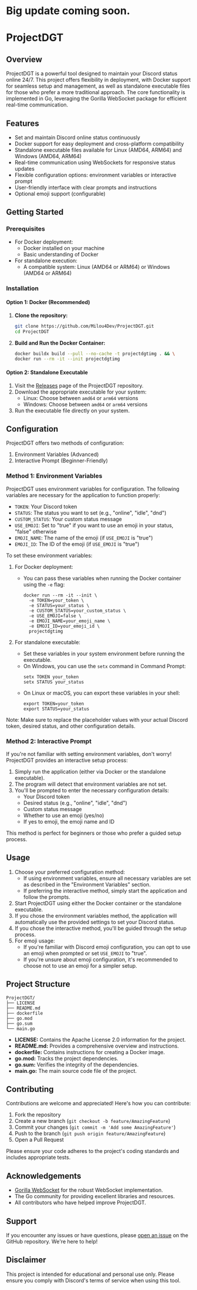 # Big update coming soon.

# ProjectDGT

## Overview

ProjectDGT is a powerful tool designed to maintain your Discord status online 24/7. This project offers flexibility in deployment, with Docker support for seamless setup and management, as well as standalone executable files for those who prefer a more traditional approach. The core functionality is implemented in Go, leveraging the Gorilla WebSocket package for efficient real-time communication.

## Features

- Set and maintain Discord online status continuously
- Docker support for easy deployment and cross-platform compatibility
- Standalone executable files available for Linux (AMD64, ARM64) and Windows (AMD64, ARM64)
- Real-time communication using WebSockets for responsive status updates
- Flexible configuration options: environment variables or interactive prompt
- User-friendly interface with clear prompts and instructions
- Optional emoji support (configurable)

## Getting Started

### Prerequisites

- For Docker deployment:
  - Docker installed on your machine
  - Basic understanding of Docker
- For standalone execution:
  - A compatible system: Linux (AMD64 or ARM64) or Windows (AMD64 or ARM64)

### Installation

#### Option 1: Docker (Recommended)

1. **Clone the repository:**
   ```sh
   git clone https://github.com/Milou4Dev/ProjectDGT.git
   cd ProjectDGT
   ```

2. **Build and Run the Docker Container:**
   ```sh
   docker buildx build --pull --no-cache -t projectdgtimg . && \
   docker run --rm -it --init projectdgtimg
   ```

#### Option 2: Standalone Executable

1. Visit the [Releases](https://github.com/Milou4Dev/ProjectDGT/releases) page of the ProjectDGT repository.
2. Download the appropriate executable for your system:
   - Linux: Choose between `amd64` or `arm64` versions
   - Windows: Choose between `amd64` or `arm64` versions
3. Run the executable file directly on your system.

## Configuration

ProjectDGT offers two methods of configuration:

1. Environment Variables (Advanced)
2. Interactive Prompt (Beginner-Friendly)

### Method 1: Environment Variables

ProjectDGT uses environment variables for configuration. The following variables are necessary for the application to function properly:

- `TOKEN`: Your Discord token
- `STATUS`: The status you want to set (e.g., "online", "idle", "dnd")
- `CUSTOM_STATUS`: Your custom status message
- `USE_EMOJI`: Set to "true" if you want to use an emoji in your status, "false" otherwise
- `EMOJI_NAME`: The name of the emoji (if `USE_EMOJI` is "true")
- `EMOJI_ID`: The ID of the emoji (if `USE_EMOJI` is "true")

To set these environment variables:

1. For Docker deployment:
   - You can pass these variables when running the Docker container using the `-e` flag:
     ```
     docker run --rm -it --init \
       -e TOKEN=your_token \
       -e STATUS=your_status \
       -e CUSTOM_STATUS=your_custom_status \
       -e USE_EMOJI=false \
       -e EMOJI_NAME=your_emoji_name \
       -e EMOJI_ID=your_emoji_id \
       projectdgtimg
     ```

2. For standalone executable:
   - Set these variables in your system environment before running the executable.
   - On Windows, you can use the `setx` command in Command Prompt:
     ```
     setx TOKEN your_token
     setx STATUS your_status
     ```
   - On Linux or macOS, you can export these variables in your shell:
     ```
     export TOKEN=your_token
     export STATUS=your_status
     ```

Note: Make sure to replace the placeholder values with your actual Discord token, desired status, and other configuration details.

### Method 2: Interactive Prompt

If you're not familiar with setting environment variables, don't worry! ProjectDGT provides an interactive setup process:

1. Simply run the application (either via Docker or the standalone executable).
2. The program will detect that environment variables are not set.
3. You'll be prompted to enter the necessary configuration details:
   - Your Discord token
   - Desired status (e.g., "online", "idle", "dnd")
   - Custom status message
   - Whether to use an emoji (yes/no)
   - If yes to emoji, the emoji name and ID

This method is perfect for beginners or those who prefer a guided setup process.

## Usage

1. Choose your preferred configuration method:
   - If using environment variables, ensure all necessary variables are set as described in the "Environment Variables" section.
   - If preferring the interactive method, simply start the application and follow the prompts.
2. Start ProjectDGT using either the Docker container or the standalone executable.
3. If you chose the environment variables method, the application will automatically use the provided settings to set your Discord status.
4. If you chose the interactive method, you'll be guided through the setup process.
5. For emoji usage:
   - If you're familiar with Discord emoji configuration, you can opt to use an emoji when prompted or set `USE_EMOJI` to "true".
   - If you're unsure about emoji configuration, it's recommended to choose not to use an emoji for a simpler setup.

## Project Structure

```
ProjectDGT/
├── LICENSE
├── README.md
├── dockerfile
├── go.mod
├── go.sum
└── main.go
```

- **LICENSE:** Contains the Apache License 2.0 information for the project.
- **README.md:** Provides a comprehensive overview and instructions.
- **dockerfile:** Contains instructions for creating a Docker image.
- **go.mod:** Tracks the project dependencies.
- **go.sum:** Verifies the integrity of the dependencies.
- **main.go:** The main source code file of the project.

## Contributing

Contributions are welcome and appreciated! Here's how you can contribute:

1. Fork the repository
2. Create a new branch (`git checkout -b feature/AmazingFeature`)
3. Commit your changes (`git commit -m 'Add some AmazingFeature'`)
4. Push to the branch (`git push origin feature/AmazingFeature`)
5. Open a Pull Request

Please ensure your code adheres to the project's coding standards and includes appropriate tests.

## Acknowledgements

- [Gorilla WebSocket](https://github.com/gorilla/websocket) for the robust WebSocket implementation.
- The Go community for providing excellent libraries and resources.
- All contributors who have helped improve ProjectDGT.

## Support

If you encounter any issues or have questions, please [open an issue](https://github.com/Milou4Dev/ProjectDGT/issues) on the GitHub repository. We're here to help!

## Disclaimer

This project is intended for educational and personal use only. Please ensure you comply with Discord's terms of service when using this tool.
